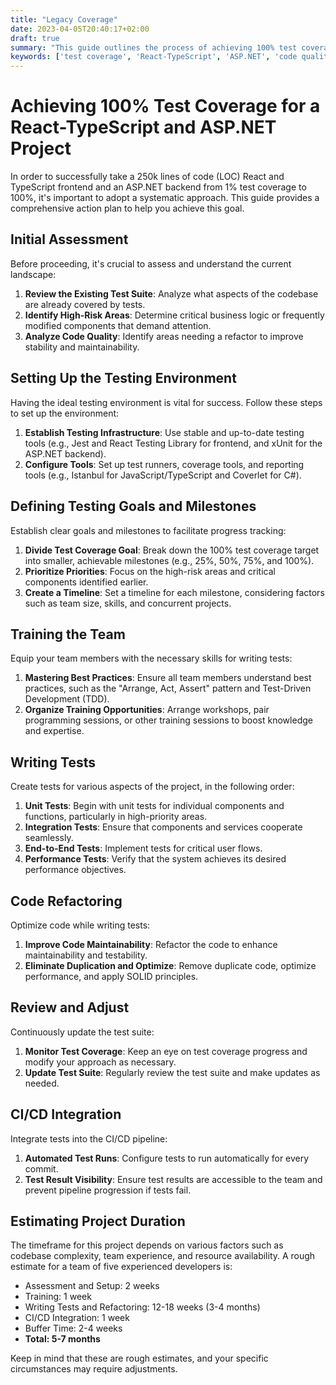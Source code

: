 ```yaml
---
title: "Legacy Coverage"
date: 2023-04-05T20:40:17+02:00
draft: true
summary: "This guide outlines the process of achieving 100% test coverage for a React-TypeScript frontend and an ASP.NET backend project. The steps include initial assessment, setting up the testing environment, defining goals and milestones, training the team, writing tests, code refactoring, reviewing and adjusting, integrating tests into the CI/CD pipeline, and estimating project duration. By breaking down the test coverage goal into smaller milestones and prioritizing high-risk areas, the team can efficiently work together to improve code quality and stability. The project's duration will depend on factors such as code complexity and team expertise, but a rough estimate for a team of five experienced developers is approximately 5-7 months."
keywords: ['test coverage', 'React-TypeScript', 'ASP.NET', 'code quality', 'CI/CD integration']
---
```


# Achieving 100% Test Coverage for a React-TypeScript and ASP.NET Project

In order to successfully take a 250k lines of code (LOC) React and TypeScript frontend and an ASP.NET backend from 1% test coverage to 100%, it's important to adopt a systematic approach. This guide provides a comprehensive action plan to help you achieve this goal.

## Initial Assessment

Before proceeding, it's crucial to assess and understand the current landscape:

1. **Review the Existing Test Suite**: Analyze what aspects of the codebase are already covered by tests.
2. **Identify High-Risk Areas**: Determine critical business logic or frequently modified components that demand attention.
3. **Analyze Code Quality**: Identify areas needing a refactor to improve stability and maintainability.

## Setting Up the Testing Environment

Having the ideal testing environment is vital for success. Follow these steps to set up the environment:

1. **Establish Testing Infrastructure**: Use stable and up-to-date testing tools (e.g., Jest and React Testing Library for frontend, and xUnit for the ASP.NET backend).
2. **Configure Tools**: Set up test runners, coverage tools, and reporting tools (e.g., Istanbul for JavaScript/TypeScript and Coverlet for C#).

## Defining Testing Goals and Milestones

Establish clear goals and milestones to facilitate progress tracking:

1. **Divide Test Coverage Goal**: Break down the 100% test coverage target into smaller, achievable milestones (e.g., 25%, 50%, 75%, and 100%).
2. **Prioritize Priorities**: Focus on the high-risk areas and critical components identified earlier.
3. **Create a Timeline**: Set a timeline for each milestone, considering factors such as team size, skills, and concurrent projects.

## Training the Team

Equip your team members with the necessary skills for writing tests:

1. **Mastering Best Practices**: Ensure all team members understand best practices, such as the "Arrange, Act, Assert" pattern and Test-Driven Development (TDD).
2. **Organize Training Opportunities**: Arrange workshops, pair programming sessions, or other training sessions to boost knowledge and expertise.

## Writing Tests

Create tests for various aspects of the project, in the following order:

1. **Unit Tests**: Begin with unit tests for individual components and functions, particularly in high-priority areas.
2. **Integration Tests**: Ensure that components and services cooperate seamlessly.
3. **End-to-End Tests**: Implement tests for critical user flows.
4. **Performance Tests**: Verify that the system achieves its desired performance objectives.

## Code Refactoring

Optimize code while writing tests:

1. **Improve Code Maintainability**: Refactor the code to enhance maintainability and testability.
2. **Eliminate Duplication and Optimize**: Remove duplicate code, optimize performance, and apply SOLID principles.

## Review and Adjust

Continuously update the test suite:

1. **Monitor Test Coverage**: Keep an eye on test coverage progress and modify your approach as necessary.
2. **Update Test Suite**: Regularly review the test suite and make updates as needed.

## CI/CD Integration

Integrate tests into the CI/CD pipeline:

1. **Automated Test Runs**: Configure tests to run automatically for every commit.
2. **Test Result Visibility**: Ensure test results are accessible to the team and prevent pipeline progression if tests fail.

## Estimating Project Duration

The timeframe for this project depends on various factors such as codebase complexity, team experience, and resource availability. A rough estimate for a team of five experienced developers is:

- Assessment and Setup: 2 weeks
- Training: 1 week
- Writing Tests and Refactoring: 12-18 weeks (3-4 months)
- CI/CD Integration: 1 week
- Buffer Time: 2-4 weeks
- **Total: 5-7 months**

Keep in mind that these are rough estimates, and your specific circumstances may require adjustments.